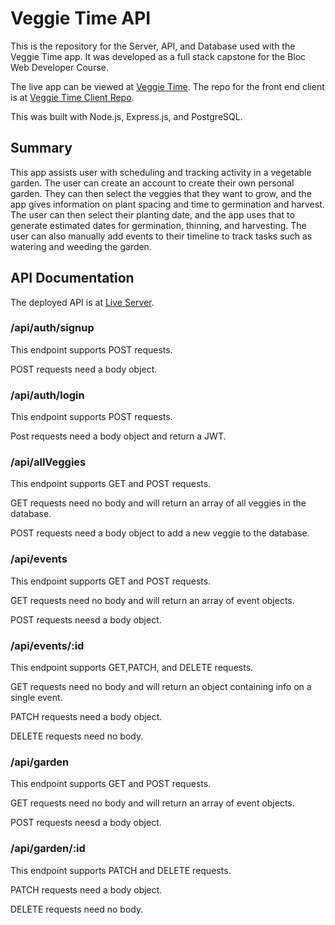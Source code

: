 # Veggie Time API

This is the repository for the Server, API, and Database used with the Veggie Time app. It was developed as a full stack capstone for the Bloc Web Developer Course.

The live app can be viewed at [Veggie Time](https://veggie-time.vercel.app/). The repo for the front end client is at [Veggie Time Client Repo](https://github.com/Leojanas/veggie-time).

This was built with Node.js, Express.js, and PostgreSQL.

## Summary

This app assists user with scheduling and tracking activity in a vegetable garden.  The user can create an account to create their own personal garden.  They can then select the
veggies that they want to grow, and the app gives information on plant spacing and time to germination and harvest.  The user can then select their planting date, and the app uses that to generate estimated dates for germination, thinning, and harvesting.  The user can also manually add events to their timeline to track tasks such as watering and weeding the garden.

## API Documentation

The deployed API is at [Live Server]('https://young-reef-18206.herokuapp.com').

### /api/auth/signup

This endpoint supports POST requests.

POST requests need a body object.

### /api/auth/login

This endpoint supports POST requests.

Post requests need a body object and return a JWT.

### /api/allVeggies

This endpoint supports GET and POST requests.

GET requests need no body and will return an array of all veggies in the database.

POST requests need a body object to add a new veggie to the database.

### /api/events

This endpoint supports GET and POST requests.

GET requests need no body and will return an array of event objects.

POST requests neesd a body object.

### /api/events/:id

This endpoint supports GET,PATCH, and DELETE requests.

GET requests need no body and will return an object containing info on a single event.

PATCH requests need a body object.

DELETE requests need no body.

### /api/garden

This endpoint supports GET and POST requests.

GET requests need no body and will return an array of event objects.

POST requests neesd a body object.

### /api/garden/:id

This endpoint supports PATCH and DELETE requests.

PATCH requests need a body object.

DELETE requests need no body.
